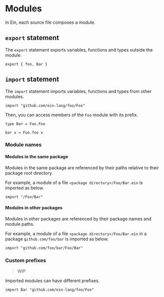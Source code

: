 # Modules

In Ein, each source file composes a module.

## `export` statement

The `export` statement exports variables, functions and types outside the module.

```
export { foo, Bar }
```

## `import` statement

The `import` statement imports variables, functions and types from other modules.

```
import "github.com/ein-lang/foo/Foo"
```

Then, you can access members of the `Foo` module with its prefix.

```
type Bar = Foo.Foo

bar x = Foo.foo x
```

### Module names

#### Modules in the same package

Modules in the same package are referenced by their paths relative to their package root directory.

For example, a module of a file `<package directory>/Foo/Bar.ein` is imported as below.

```
import "/Foo/Bar"
```

#### Modules in other packages

Modules in other packages are referenced by their package names and module paths.

For example, a module of a file `<package directory>/Foo/Bar.ein` in a package `github.com/foo/bar` is imported as below.

```
import "github.com/foo/bar/Foo/Bar"
```

### Custom prefixes

> WIP

Imported modules can have different prefixes.

```
import Bar "github.com/ein-lang/foo/Foo"
```
